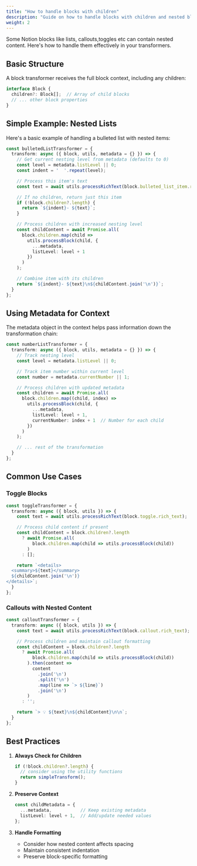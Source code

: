 ```yaml
---
title: "How to handle blocks with children"
description: "Guide on how to handle blocks with children and nested blocks"
weight: 2
---
```


Some Notion blocks like lists, callouts,toggles etc can contain nested content. Here's how to handle them effectively in your transformers.

## Basic Structure

A block transformer receives the full block context, including any children:

```typescript
interface Block {
  children?: Block[];  // Array of child blocks
  // ... other block properties
}
```

## Simple Example: Nested Lists

Here's a basic example of handling a bulleted list with nested items:

```typescript
const bulletedListTransformer = {
  transform: async ({ block, utils, metadata = {} }) => {
    // Get current nesting level from metadata (defaults to 0)
    const level = metadata.listLevel || 0;
    const indent = '  '.repeat(level);

    // Process this item's text
    const text = await utils.processRichText(block.bulleted_list_item.rich_text);

    // If no children, return just this item
    if (!block.children?.length) {
      return `${indent}- ${text}`;
    }

    // Process children with increased nesting level
    const childContent = await Promise.all(
      block.children.map(child =>
        utils.processBlock(child, {
          ...metadata,
          listLevel: level + 1
        })
      )
    );

    // Combine item with its children
    return `${indent}- ${text}\n${childContent.join('\n')}`;
  }
};
```

## Using Metadata for Context

The metadata object in the context helps pass information down the transformation chain:

```typescript
const numberListTransformer = {
  transform: async ({ block, utils, metadata = {} }) => {
    // Track nesting level
    const level = metadata.listLevel || 0;

    // Track item number within current level
    const number = metadata.currentNumber || 1;

    // Process children with updated metadata
    const children = await Promise.all(
      block.children.map((child, index) =>
        utils.processBlock(child, {
          ...metadata,
          listLevel: level + 1,
          currentNumber: index + 1  // Number for each child
        })
      )
    );

    // ... rest of the transformation
  }
};
```

## Common Use Cases

### Toggle Blocks
```typescript
const toggleTransformer = {
  transform: async ({ block, utils }) => {
    const text = await utils.processRichText(block.toggle.rich_text);

    // Process child content if present
    const childContent = block.children?.length
      ? await Promise.all(
          block.children.map(child => utils.processBlock(child))
        )
      : [];

    return `<details>
  <summary>${text}</summary>
  ${childContent.join('\n')}
</details>`;
  }
};
```

### Callouts with Nested Content
```typescript
const calloutTransformer = {
  transform: async ({ block, utils }) => {
    const text = await utils.processRichText(block.callout.rich_text);

    // Process children and maintain callout formatting
    const childContent = block.children?.length
      ? await Promise.all(
          block.children.map(child => utils.processBlock(child))
        ).then(content =>
          content
            .join('\n')
            .split('\n')
            .map(line => `> ${line}`)
            .join('\n')
        )
      : '';

    return `> 💡 ${text}\n${childContent}\n\n`;
  }
};
```

## Best Practices

1. **Always Check for Children**
   ```typescript
   if (!block.children?.length) {
     // consider using the utility functions
     return simpleTransform();
   }
   ```

2. **Preserve Context**
   ```typescript
   const childMetadata = {
     ...metadata,           // Keep existing metadata
     listLevel: level + 1,  // Add/update needed values
   };
   ```

3. **Handle Formatting**
   - Consider how nested content affects spacing
   - Maintain consistent indentation
   - Preserve block-specific formatting
